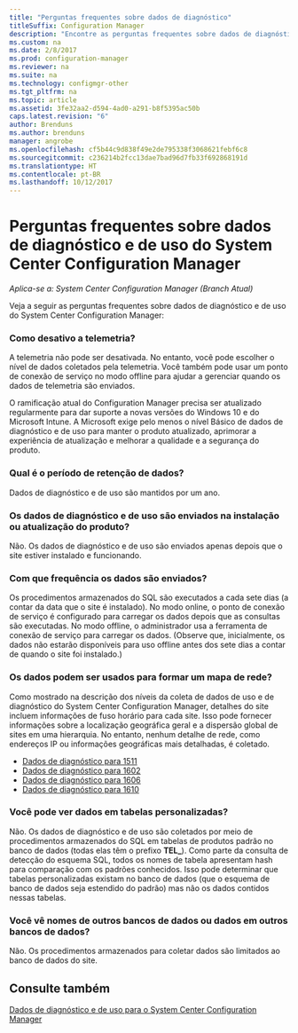 ```yaml
---
title: "Perguntas frequentes sobre dados de diagnóstico"
titleSuffix: Configuration Manager
description: "Encontre as perguntas frequentes sobre dados de diagnóstico e de uso do System Center Configuration Manager."
ms.custom: na
ms.date: 2/8/2017
ms.prod: configuration-manager
ms.reviewer: na
ms.suite: na
ms.technology: configmgr-other
ms.tgt_pltfrm: na
ms.topic: article
ms.assetid: 3fe32aa2-d594-4ad0-a291-b8f5395ac50b
caps.latest.revision: "6"
author: Brenduns
ms.author: brenduns
manager: angrobe
ms.openlocfilehash: cf5b44c9d838f49e2de795338f3068621febf6c8
ms.sourcegitcommit: c236214b2fcc13dae7bad96d7fb33f692868191d
ms.translationtype: HT
ms.contentlocale: pt-BR
ms.lasthandoff: 10/12/2017
---
```

# <a name="frequently-asked-questions-about-diagnostics-and-usage-data-for-system-center-configuration-manager"></a>Perguntas frequentes sobre dados de diagnóstico e de uso do System Center Configuration Manager

*Aplica-se a: System Center Configuration Manager (Branch Atual)*

Veja a seguir as perguntas frequentes sobre dados de diagnóstico e de uso do System Center Configuration Manager:  

###  <a name="bkmk_off"></a> Como desativo a telemetria?  
A telemetria não pode ser desativada. No entanto, você pode escolher o nível de dados coletados pela telemetria. Você também pode usar um ponto de conexão de serviço no modo offline para ajudar a gerenciar quando os dados de telemetria são enviados.

O ramificação atual do Configuration Manager precisa ser atualizado regularmente para dar suporte a novas versões do Windows 10 e do Microsoft Intune. A Microsoft exige pelo menos o nível Básico de dados de diagnóstico e de uso para manter o produto atualizado, aprimorar a experiência de atualização e melhorar a qualidade e a segurança do produto.

###  <a name="bkmk_retention"></a> Qual é o período de retenção de dados?  
 Dados de diagnóstico e de uso são mantidos por um ano.  

###  <a name="bkmk_update"></a> Os dados de diagnóstico e de uso são enviados na instalação ou atualização do produto?  
 Não. Os dados de diagnóstico e de uso são enviados apenas depois que o site estiver instalado e funcionando.  

###  <a name="bkmk_frequency"></a> Com que frequência os dados são enviados?  
 Os procedimentos armazenados do SQL são executados a cada sete dias (a contar da data que o site é instalado). No modo online, o ponto de conexão de serviço é configurado para carregar os dados depois que as consultas são executadas. No modo offline, o administrador usa a ferramenta de conexão de serviço para carregar os dados. (Observe que, inicialmente, os dados não estarão disponíveis para uso offline antes dos sete dias a contar de quando o site foi instalado.)  

###  <a name="bkmk_network"></a> Os dados podem ser usados para formar um mapa de rede?  
 Como mostrado na descrição dos níveis da coleta de dados de uso e de diagnóstico do System Center Configuration Manager, detalhes do site incluem informações de fuso horário para cada site. Isso pode fornecer informações sobre a localização geográfica geral e a dispersão global de sites em uma hierarquia. No entanto, nenhum detalhe de rede, como endereços IP ou informações geográficas mais detalhadas, é coletado.
 - [Dados de diagnóstico para 1511](/sccm/core/plan-design/diagnostics/levels-of-diagnostic-usage-data-collection-1511)
 - [Dados de diagnóstico para 1602](/sccm/core/plan-design/diagnostics/levels-of-diagnostic-usage-data-collection-1602)
 - [Dados de diagnóstico para 1606](/sccm/core/plan-design/diagnostics/levels-of-diagnostic-usage-data-collection-1606)
 - [Dados de diagnóstico para 1610](/sccm/core/plan-design/diagnostics/levels-of-diagnostic-usage-data-collection-1610)


###  <a name="bkmk_tables"></a> Você pode ver dados em tabelas personalizadas?  
 Não. Os dados de diagnóstico e de uso são coletados por meio de procedimentos armazenados do SQL em tabelas de produtos padrão no banco de dados (todas elas têm o prefixo **TEL_**). Como parte da consulta de detecção do esquema SQL, todos os nomes de tabela apresentam hash para comparação com os padrões conhecidos. Isso pode determinar que tabelas personalizadas existam no banco de dados (que o esquema de banco de dados seja estendido do padrão) mas não os dados contidos nessas tabelas.  

###  <a name="bkmk_databases"></a> Você vê nomes de outros bancos de dados ou dados em outros bancos de dados?  
 Não. Os procedimentos armazenados para coletar dados são limitados ao banco de dados do site.  

## <a name="see-also"></a>Consulte também  
 [Dados de diagnóstico e de uso para o System Center Configuration Manager](../../core/plan-design/diagnostics/diagnostics-and-usage-data.md)
